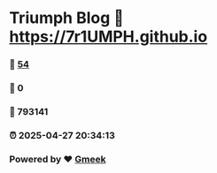 # Triumph Blog :link: https://7r1UMPH.github.io 
### :page_facing_up: [54](https://7r1UMPH.github.io/tag.html) 
### :speech_balloon: 0 
### :hibiscus: 793141 
### :alarm_clock: 2025-04-27 20:34:13 
### Powered by :heart: [Gmeek](https://github.com/Meekdai/Gmeek)
